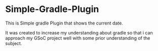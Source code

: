 # Simple-Gradle-Plugin

This is Simple gradle Plugin that shows the current date.


It was created to increase my understanding about gradle so that i can 
approach my GSoC project well with some prior understanding of the subject.
